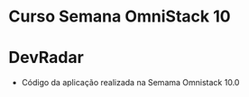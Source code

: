 # Curso Semana OmniStack 10
  
# DevRadar
  
* Código da aplicação realizada na Semama Omnistack 10.0